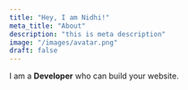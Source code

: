 ```yaml
---
title: "Hey, I am Nidhi!"
meta_title: "About"
description: "this is meta description"
image: "/images/avatar.png"
draft: false
---
```


I am a **Developer** who can build your website.